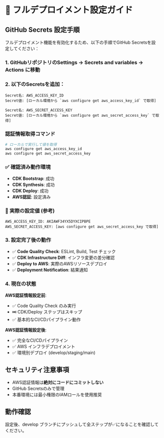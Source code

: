 # 🚀 フルデプロイメント設定ガイド

## GitHub Secrets 設定手順

フルデプロイメント機能を有効化するため、以下の手順でGitHub Secretsを設定してください：

### 1. GitHubリポジトリのSettings → Secrets and variables → Actions に移動

### 2. 以下のSecretsを追加：

```
Secret名: AWS_ACCESS_KEY_ID
Secret値: [ローカル環境から `aws configure get aws_access_key_id` で取得]

Secret名: AWS_SECRET_ACCESS_KEY  
Secret値: [ローカル環境から `aws configure get aws_secret_access_key` で取得]
```

### 認証情報取得コマンド
```bash
# ローカルで実行して値を取得
aws configure get aws_access_key_id
aws configure get aws_secret_access_key
```

### ✅ 確認済み動作環境
- **CDK Bootstrap**: 成功
- **CDK Synthesis**: 成功  
- **CDK Deploy**: 成功
- **AWS認証**: 設定済み

### 🔧 実際の設定値 (参考)
```
AWS_ACCESS_KEY_ID: AKIAWF34YX5DYXCIPBPE
AWS_SECRET_ACCESS_KEY: [aws configure get aws_secret_access_key で取得]
```

### 3. 設定完了後の動作

- ✅ **Code Quality Check**: ESLint, Build, Test チェック
- ✅ **CDK Infrastructure Diff**: インフラ変更の差分確認  
- ✅ **Deploy to AWS**: 実際のAWSリソースデプロイ
- ✅ **Deployment Notification**: 結果通知

### 4. 現在の状態

**AWS認証情報設定前**:
- ✅ Code Quality Check のみ実行
- ⏭️ CDK/Deploy ステップはスキップ
- ✅ 基本的なCI/CDパイプライン動作

**AWS認証情報設定後**:
- ✅ 完全なCI/CDパイプライン
- ✅ AWS インフラデプロイメント
- ✅ 環境別デプロイ (develop/staging/main)

## セキュリティ注意事項

- AWS認証情報は**絶対にコードにコミットしない**
- GitHub Secretsのみで管理
- 本番環境には最小権限のIAMロールを使用推奨

## 動作確認

設定後、develop ブランチにプッシュして全ステップが✅になることを確認してください。